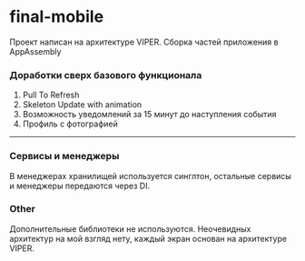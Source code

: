 # final-mobile

Проект написан на архитектуре VIPER. Сборка частей приложения в AppAssembly

### Доработки сверх базового функционала
1) Pull To Refresh
2) Skeleton Update with animation
3) Возможность уведомлений за 15 минут до наступления события
4) Профиль с фотографией
---
### Сервисы и менеджеры
В менеджерах хранилищей используется синглтон, остальные сервисы и менеджеры передаются через DI.

### Other
Дополнительные библиотеки не используются. Неочевидных архитектур на мой взгляд нету, каждый экран основан на архитектуре VIPER. 
